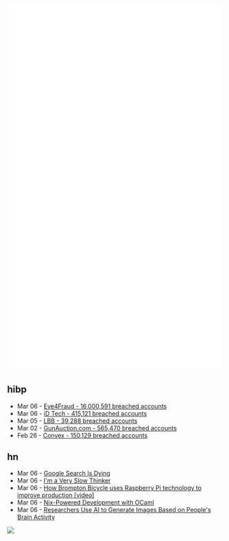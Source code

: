 ![Metrics](https://raw.githubusercontent.com/phixion/phixion/master/metrics.svg)

## hibp

<!--
for https://github.com/phixion/phixion/blob/main/.github/workflows/feeds.yml
-->
<!--START_SECTION:haveibeenpwnd-->
- Mar 06 - [Eye4Fraud - 16,000,591 breached accounts](https://haveibeenpwned.com/PwnedWebsites#Eye4Fraud)
- Mar 06 - [iD Tech - 415,121 breached accounts](https://haveibeenpwned.com/PwnedWebsites#iDTech)
- Mar 05 - [LBB - 39,288 breached accounts](https://haveibeenpwned.com/PwnedWebsites#LBB)
- Mar 02 - [GunAuction.com - 565,470 breached accounts](https://haveibeenpwned.com/PwnedWebsites#GunAuction)
- Feb 26 - [Convex - 150,129 breached accounts](https://haveibeenpwned.com/PwnedWebsites#Convex)
<!--END_SECTION:haveibeenpwnd-->

## hn

<!--
for https://github.com/phixion/phixion/blob/main/.github/workflows/feeds.yml
-->
<!--START_SECTION:hn-->
- Mar 06 - [Google Search Is Dying](https://dkb.blog/p/google-search-is-dying)
- Mar 06 - [I&#x27;m a Very Slow Thinker](https://sive.rs/slow)
- Mar 06 - [How Brompton Bicycle uses Raspberry Pi technology to improve production [video]](https://www.youtube.com/watch?v=MBXYZ7vHmXw)
- Mar 06 - [Nix-Powered Development with OCaml](https://dimitrije.website/posts/2023-03-04-nix-ocaml.html)
- Mar 06 - [Researchers Use AI to Generate Images Based on People&#x27;s Brain Activity](https://www.vice.com/en/article/wxje8n/researchers-use-ai-to-generate-images-based-on-peoples-brain-activity)
<!--END_SECTION:hn-->

<!--
for https://yhype.me
-->
![](https://hit.yhype.me/github/profile?user_id=13013670)
